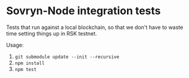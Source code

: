 Sovryn-Node integration tests
=============================

Tests that run against a local blockchain, so that we don't have to waste time
setting things up in RSK testnet.

Usage:

1. `git submodule update --init --recursive`
2. `npm install`
3. `npm test`
